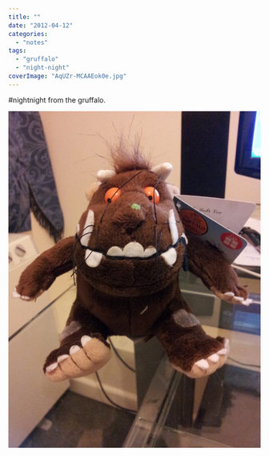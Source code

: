 ```yaml
---
title: ""
date: "2012-04-12"
categories: 
  - "notes"
tags: 
  - "gruffalo"
  - "night-night"
coverImage: "AqUZr-MCAAEok0e.jpg"
---
```


#nightnight from the gruffalo.

[![](images/AqUZr-MCAAEok0e-768x1024.jpg)](https://davidpeach.co.uk/wp-content/uploads/2023/04/AqUZr-MCAAEok0e.jpg)
